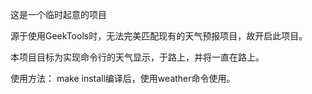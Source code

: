 这是一个临时起意的项目

源于使用GeekTools时，无法完美匹配现有的天气预报项目，故开启此项目。

本项目目标为实现命令行的天气显示，于路上，并将一直在路上。

使用方法：
    make install编译后，使用weather命令使用。